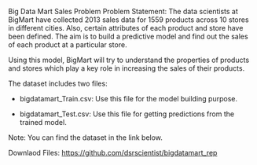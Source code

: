 Big Data Mart Sales Problem
Problem Statement:
The data scientists at BigMart have collected 2013 sales data for 1559 products across 10 stores in different cities. Also, certain attributes of each product and store have been defined. The aim is to build a predictive model and find out the sales of each product at a particular store.

Using this model, BigMart will try to understand the properties of products and stores which play a key role in increasing the sales of their products.

The dataset includes two files:

- bigdatamart_Train.csv: Use this file for the model building purpose. 

- bigdatamart_Test.csv: Use this file for getting predictions from the trained model. 

Note: You can find the dataset in the link below.

Downlaod Files:
https://github.com/dsrscientist/bigdatamart_rep
